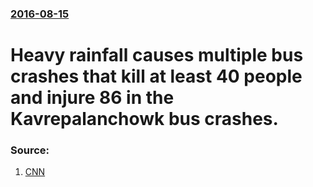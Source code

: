 ### [2016-08-15](/news/2016/08/15/index.md)

# Heavy rainfall causes multiple bus crashes that kill at least 40 people and injure 86 in the Kavrepalanchowk bus crashes. 




### Source:

1. [CNN](http://www.cnn.com/2016/08/15/asia/nepal-bus-wreck/)
